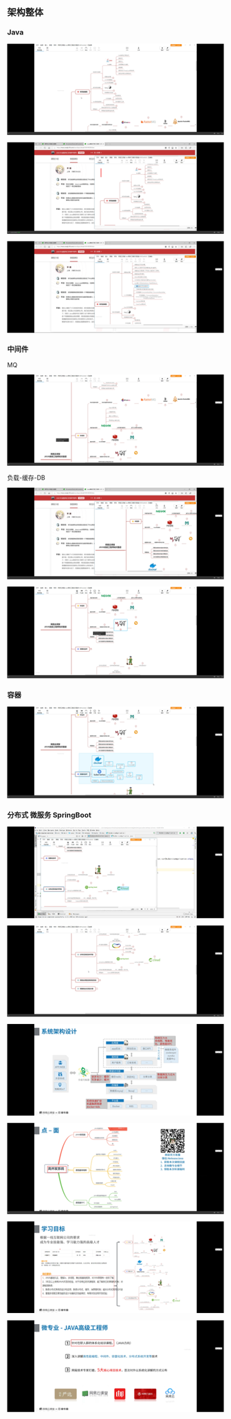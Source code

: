 







## 架构整体



### Java

![1560260905776](../../Middleware%E4%B8%AD%E9%97%B4%E4%BB%B6/Cache%E7%BC%93%E5%AD%98/assets/1560260905776.png)

![1560261524536](../../Middleware%E4%B8%AD%E9%97%B4%E4%BB%B6/Cache%E7%BC%93%E5%AD%98/assets/1560261524536.png)

![1560261534690](../../Middleware%E4%B8%AD%E9%97%B4%E4%BB%B6/Cache%E7%BC%93%E5%AD%98/assets/1560261534690.png)



### 中间件

MQ

![1560260814196](../../Middleware%E4%B8%AD%E9%97%B4%E4%BB%B6/Cache%E7%BC%93%E5%AD%98/assets/1560260814196.png)

负载-缓存-DB





![1560261643559](../../Middleware%E4%B8%AD%E9%97%B4%E4%BB%B6/Cache%E7%BC%93%E5%AD%98/assets/1560261643559.png)

![1560260895353](../../Middleware%E4%B8%AD%E9%97%B4%E4%BB%B6/Cache%E7%BC%93%E5%AD%98/assets/1560260895353.png)





### 容器

![1560260912410](../../Middleware%E4%B8%AD%E9%97%B4%E4%BB%B6/Cache%E7%BC%93%E5%AD%98/assets/1560260912410.png)



### 分布式	微服务	SpringBoot

![1560257871299](../../Middleware%E4%B8%AD%E9%97%B4%E4%BB%B6/Cache%E7%BC%93%E5%AD%98/assets/1560257871299.png)









![1560260919656](../../Middleware%E4%B8%AD%E9%97%B4%E4%BB%B6/Cache%E7%BC%93%E5%AD%98/assets/1560260919656.png)





![1560260930726](../../Middleware%E4%B8%AD%E9%97%B4%E4%BB%B6/Cache%E7%BC%93%E5%AD%98/assets/1560260930726.png)











![1560260939875](../../Middleware%E4%B8%AD%E9%97%B4%E4%BB%B6/Cache%E7%BC%93%E5%AD%98/assets/1560260939875.png)









![1560260987679](../../Middleware%E4%B8%AD%E9%97%B4%E4%BB%B6/Cache%E7%BC%93%E5%AD%98/assets/1560260987679.png)





![1560261008942](../../Middleware%E4%B8%AD%E9%97%B4%E4%BB%B6/Cache%E7%BC%93%E5%AD%98/assets/1560261008942.png)





